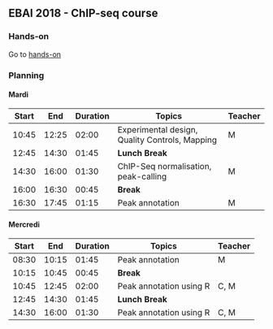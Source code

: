 ## EBAI 2018 - ChIP-seq course

### Hands-on
Go to [hands-on](/hands-on/hands-on.md)

### Planning

#### Mardi
| **Start** | **End** | **Duration** | **Topics** | **Teacher** |
| -------- | --------- | --------- | ----------- | ----------- |
| 10:45 | 12:25 | 02:00 | Experimental design, Quality Controls, Mapping | M |
| 12:45 | 14:30 | 01:45 | **Lunch Break** |  |
| 14:30 | 16:00 | 01:30 | ChIP-Seq normalisation, peak-calling | M |
| 16:00 | 16:30 | 00:45 | **Break** |  |
| 16:30 | 17:45 | 01:15 | Peak annotation | M |

#### Mercredi
| **Start** | **End** | **Duration** | **Topics** | **Teacher** |
| -------- | --------- | --------- | ----------- | ----------- |
| 08:30 | 10:15 | 01:45 | Peak annotation | M |
| 10:15 | 10:45 | 00:45 | **Break** |  |
| 10:45 | 12:45 | 02:00 | Peak annotation using R | C, M |
| 12:45 | 14:30 | 01:45 | **Lunch Break** |  |
| 14:30 | 16:00 | 01:30 | Peak annotation using R | C, M |

